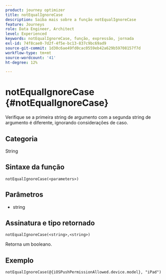 ```yaml
---
product: journey optimizer
title: notEqualIgnoreCase
description: Saiba mais sobre a função notEqualIgnoreCase
feature: Journeys
role: Data Engineer, Architect
level: Experienced
keywords: notEqualIgnoreCase, função, expressão, jornada
exl-id: 74f8cae0-7d2f-4f5e-bc13-837c9bc69ad9
source-git-commit: 1d30c6ae49fd0cac0559eb42a629b59708157f7d
workflow-type: tm+mt
source-wordcount: '41'
ht-degree: 12%

---
```


# notEqualIgnoreCase {#notEqualIgnoreCase}

Verifique se a primeira string de argumento com a segunda string de argumento é diferente, ignorando considerações de caso.

## Categoria

String

## Sintaxe da função

`notEqualIgnoreCase(<parameters>)`

## Parâmetros

* string

## Assinatura e tipo retornado

`notEqualIgnoreCase(<string>,<string>)`

Retorna um booleano.

## Exemplo

`notEqualIgnoreCase(@{iOSPushPermissionAllowed.device.model}, "iPad")`
